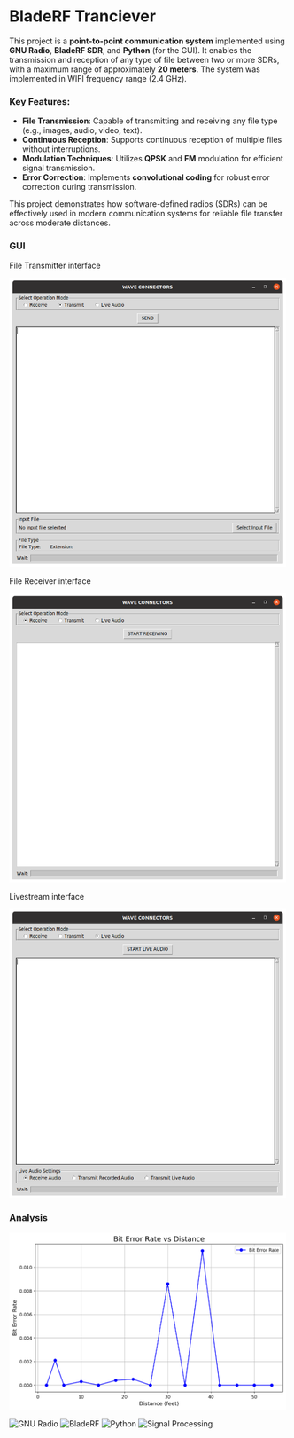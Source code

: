 # BladeRF Tranciever
This project is a **point-to-point communication system** implemented using **GNU Radio**, **BladeRF SDR**, and **Python** (for the GUI). It enables the transmission and reception of any type of file between two or more SDRs, with a maximum range of approximately **20 meters**. The system was implemented in WIFI frequency range (2.4 GHz).

### Key Features:
- **File Transmission**: Capable of transmitting and receiving any file type (e.g., images, audio, video, text).
- **Continuous Reception**: Supports continuous reception of multiple files without interruptions.
- **Modulation Techniques**: Utilizes **QPSK** and **FM** modulation for efficient signal transmission.
- **Error Correction**: Implements **convolutional coding** for robust error correction during transmission.

This project demonstrates how software-defined radios (SDRs) can be effectively used in modern communication systems for reliable file transfer across moderate distances.


<h3>GUI</h3>
<p>File Transmitter interface</p>
<img src="GUIImages\transmit.png" alt="System Diagram" width="500">

<p>File Receiver interface</p>
<img src="GUIImages\receive.png" alt="System Diagram" width="500">

<p>Livestream interface</p>
<img src="GUIImages\liveaudio.png" alt="System Diagram" width="500">

<h3>Analysis</h3>
<img src="BER\berVsDistance.png" alt="System Diagram" width="500">

![GNU Radio](https://img.shields.io/badge/GNU%20Radio-blue)
![BladeRF](https://img.shields.io/badge/BladeRF-green)
![Python](https://img.shields.io/badge/Python-yellow)
![Signal Processing](https://img.shields.io/badge/Signal%20Processing-red)
